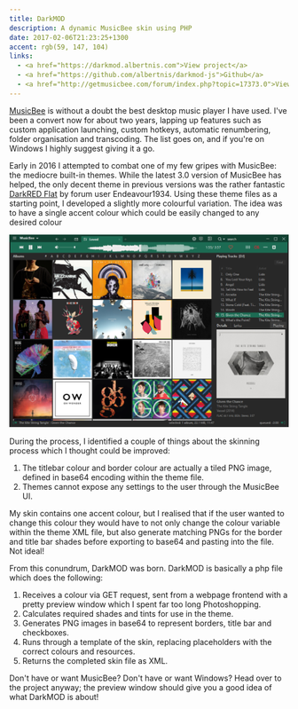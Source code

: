 ```yaml
---
title: DarkMOD
description: A dynamic MusicBee skin using PHP
date: 2017-02-06T21:23:25+1300
accent: rgb(59, 147, 104)
links:
  - <a href="https://darkmod.albertnis.com">View project</a>
  - <a href="https://github.com/albertnis/darkmod-js">Github</a>
  - <a href="http://getmusicbee.com/forum/index.php?topic=17373.0">View forum post</a>
---
```


[MusicBee][musicbee install] is without a doubt the best desktop music player I have used. I've been a convert now for about two years, lapping up features such as custom application launching, custom hotkeys, automatic renumbering, folder organisation and transcoding. The list goes on, and if you're on Windows I highly suggest giving it a go.

Early in 2016 I attempted to combat one of my few gripes with MusicBee: the mediocre built-in themes. While the latest 3.0 version of MusicBee has helped, the only decent theme in previous versions was the rather fantastic [DarkRED Flat](http://getmusicbee.com/forum/index.php?topic=10884.0) by forum user Endeavour1934. Using these theme files as a starting point, I developed a slightly more colourful variation. The idea was to have a single accent colour which could be easily changed to any desired colour

![](./darkmod_screenshot.png)

During the process, I identified a couple of things about the skinning process which I thought could be improved:

1. The titlebar colour and border colour are actually a tiled PNG image, defined in base64 encoding within the theme file.
1. Themes cannot expose any settings to the user through the MusicBee UI.

My skin contains one accent colour, but I realised that if the user wanted to change this colour they would have to not only change the colour variable within the theme XML file, but also generate matching PNGs for the border and title bar shades before exporting to base64 and pasting into the file. Not ideal!

From this conundrum, DarkMOD was born. DarkMOD is basically a php file which does the following:

1. Receives a colour via GET request, sent from a webpage frontend with a pretty preview window which I spent far too long Photoshopping.
1. Calculates required shades and tints for use in the theme.
1. Generates PNG images in base64 to represent borders, title bar and checkboxes.
1. Runs through a template of the skin, replacing placeholders with the correct colours and resources.
1. Returns the completed skin file as XML.

Don't have or want MusicBee? Don't have or want Windows? Head over to the project anyway; the preview window should give you a good idea of what DarkMOD is about!

[musicbee install]: http://getmusicbee.com/
